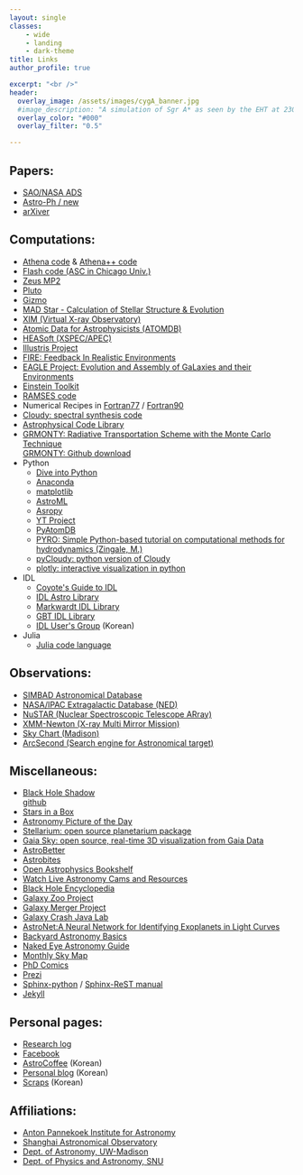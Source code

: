 ```yaml
---
layout: single
classes:
    - wide
    - landing
    - dark-theme
title: Links
author_profile: true

excerpt: "<br />"
header:
  overlay_image: /assets/images/cygA_banner.jpg
  #image_description: "A simulation of Sgr A* as seen by the EHT at 230 GHz" 
  overlay_color: "#000"
  overlay_filter: "0.5"

---
```


## Papers:
* [SAO/NASA ADS](http://adsabs.harvard.edu/abstract_service.html)
* [Astro-Ph / new](http://arxiv.org/list/astro-ph/new)
* [arXiver](http://arxiver.moonhats.com/)


## Computations:
* [Athena code](https://princetonuniversity.github.io/Athena-Cversion/) & [Athena++ code](http://princetonuniversity.github.io/athena/)
* [Flash code (ASC in Chicago Univ.)](http://flash.uchicago.edu/website/home/)
* [Zeus MP2](http://solarmuri.ssl.berkeley.edu/~ledvina/public/code/)
* [Pluto](http://plutocode.ph.unito.it/)
* [Gizmo](http://www.tapir.caltech.edu/~phopkins/Site/GIZMO.html)
* [MAD Star - Calculation of Stellar Structure \& Evolution](http://www.astro.wisc.edu/~townsend/static.php?ref=tools)
* [XIM (Virtual X-ray Observatory)](http://www.astro.wisc.edu/our-science/research-areas/high-energy-astrophysics/compact-objects/xim-a-virtual-x-ray-observatory)
* [Atomic Data for Astrophysicists (ATOMDB)](http://www.atomdb.org/index.php)
* [HEASoft (XSPEC/APEC)](http://heasarc.gsfc.nasa.gov/docs/software.html)
* [Illustris Project](http://www.illustris-project.org)
* [FIRE: Feedback In Realistic Environments](http://fire.northwestern.edu/)
* [EAGLE Project: Evolution and Assembly of GaLaxies and their Environments](http://icc.dur.ac.uk/Eagle/)
* [Einstein Toolkit](http://einsteintoolkit.org/)
* [RAMSES code](http://www.ics.uzh.ch/~teyssier/ramses/RAMSES.html)
* Numerical Recipes in [Fortran77](http://homepage.univie.ac.at/mario.barbatti/papers/NRF/bookfpdf.html) / [Fortran90](http://homepage.univie.ac.at/mario.barbatti/papers/NRF/bookf90pdf.html)
* [Cloudy: spectral synthesis code](http://www.nublado.org/)
* [Astrophysical Code Library](http://rainman.astro.illinois.edu/codelib/)
 * [GRMONTY: Radiative Transportation Scheme with the Monte Carlo Technique](https://www.astro.princeton.edu/~jdolence/research/holes.html) <br />
   [GRMONTY: Github download](https://github.com/pseudotensor/grmonty)
* Python
   * [Dive into Python](http://www.diveintopython.net/toc/index.html)
   * [Anaconda](https://www.continuum.io/)
   * [matplotlib](http://matplotlib.org)
   * [AstroML](http://www.astroml.org)
   * [Asropy](http://www.astropy.org)
   * [YT Project](http://yt-project.org)
   * [PyAtomDB](http://atomdb.readthedocs.io/en/stable/index.html)
   * [PYRO: Simple Python-based tutorial on computational methods for hydrodynamics (Zingale, M.)](https://github.com/zingale/pyro2)
   * [pyCloudy: python version of Cloudy](https://sites.google.com/site/pycloudy/)
   * [plotly: interactive visualization in python](https://plot.ly/)
* IDL
   * [Coyote's Guide to IDL](http://www.idlcoyote.com/)
   * [IDL Astro Library](http://idlastro.gsfc.nasa.gov/)
   * [Markwardt IDL Library](http://www.physics.wisc.edu/~craigm/idl/idl.html)
   * [GBT IDL Library](http://gbtidl.nrao.edu/)
   * [IDL User's Group](http://idl.selab.re.kr/) (Korean)
* Julia
   * [Julia code language](https://julialang.org/)


## Observations:
* [SIMBAD Astronomical Database](http://simbad.u-strasbg.fr/simbad/)
* [NASA/IPAC Extragalactic Database (NED)](http://ned.ipac.caltech.edu/)
* [NuSTAR (Nuclear Spectroscopic Telescope ARray)](http://www.nustar.caltech.edu/)
* [XMM-Newton (X-ray Multi Mirror Mission)](http://xmm.esac.esa.int/)
* [Sky Chart (Madison)](http://cleardarksky.com/c/MadisonWIkey.html?1)
* [ArcSecond (Search engine for Astronomical target)](https://www.arcsecond.io/)


## Miscellaneous:
* [Black Hole Shadow](http://rantonels.github.io/starless/) <br />
  [github](https://github.com/rantonels/starless)
* [Stars in a Box](https://starinabox.lco.global/)
* [Astronomy Picture of the Day](http://apod.nasa.gov/apod/)
* [Stellarium: open source planetarium package](http://stellarium.org/)
* [Gaia Sky: open source, real-time 3D visualization from Gaia Data](https://zah.uni-heidelberg.de/institutes/ari/gaia/outreach/gaiasky/)
* [AstroBetter](http://www.astrobetter.com/)
* [Astrobites](http://astrobites.org/)
* [Open Astrophysics Bookshelf](http://open-astrophysics-bookshelf.github.io/)
* [Watch Live Astronomy Cams and Resources](http://www.livewatch.com/watch-live-astronomy-cams-and-resources/)
* [Black Hole Encyclopedia](http://blackholes.stardate.org/)
* [Galaxy Zoo Project](http://www.galaxyzoo.org/)
* [Galaxy Merger Project](http://galmer.obspm.fr/)
* [Galaxy Crash Java Lab](http://burro.cwru.edu/JavaLab/GalCrashWeb/)
* [AstroNet:A Neural Network for Identifying Exoplanets in Light Curves](https://github.com/tensorflow/models/tree/master/research/astronet)
* [Backyard Astronomy Basics](https://www.homeadvisor.com/r/home-science-backyard-astronomy/)
* [Naked Eye Astronomy Guide](https://www.eyebuydirect.com/naked-eye-astronomy-guide)
* [Monthly Sky Map](http://www.skymaps.com/downloads.html)
* [PhD Comics](http://www.phdcomics.com/comics.php)
* [Prezi](https://prezi.com/)
* [Sphinx-python](http://www.sphinx-doc.org/en/stable/) / [Sphinx-ReST manual](http://rest-sphinx-memo.readthedocs.io/en/latest/intro.html>)
* [Jekyll](https://jekyllrb.com/)


## Personal pages:
* [Research log](http://doosoo.wikidot.com/)
* [Facebook](http://www.facebook.com/doosoo)
* [AstroCoffee](http://astrocoffee.tistory.com/) (Korean)
* [Personal blog](http://centerofworld.tistory.com) (Korean)
* [Scraps](http://astrodoo.egloos.com) (Korean)


## Affiliations:
* [Anton Pannekoek Institute for Astronomy](http://api.uva.nl/)
* [Shanghai Astronomical Observatory](http://english.shao.cas.cn/)
* [Dept. of Astronomy, UW-Madison](http://www.astro.wisc.edu/)
* [Dept. of Physics and Astronomy, SNU](http://astro1.snu.ac.kr/home/eng/Introduction/AboutUs.asp?globalmenu=1&localmenu=1)
